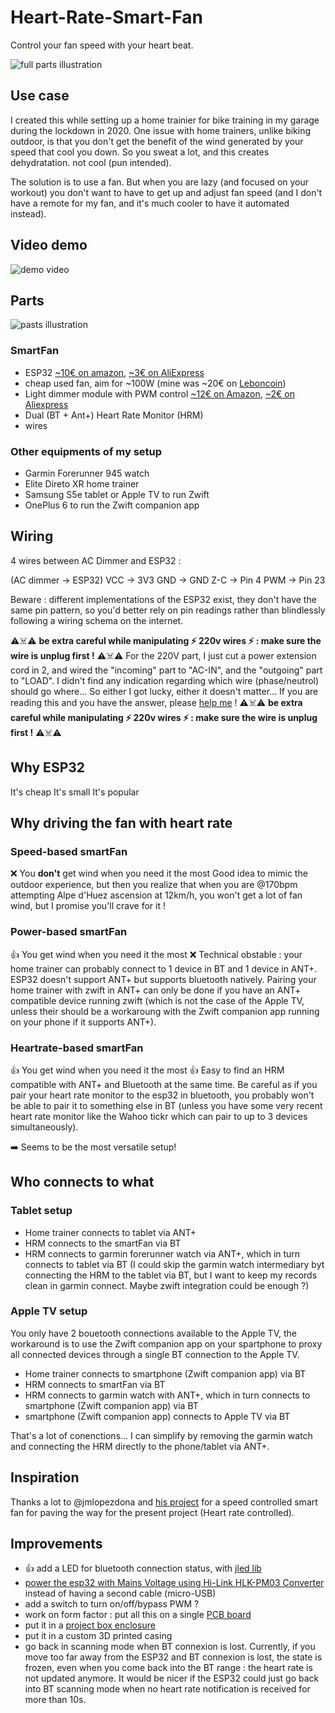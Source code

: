 # Heart-Rate-Smart-Fan

Control your fan speed with your heart beat.

![full parts illustration](https://user-images.githubusercontent.com/2805640/98443948-09f1ce00-210f-11eb-8a64-25ad9aa61905.png)

## Use case

I created this while setting up a home trainier for bike training in my garage during the lockdown in 2020. One issue with home trainers, unlike biking outdoor, is that you don't get the benefit of the wind generated by your speed that cool you down. So you sweat a lot, and this creates dehydratation. not cool (pun intended).

The solution is to use a fan. But when you are lazy (and focused on your workout) you don't want to have to get up and adjust fan speed (and  I don't have a remote for my fan, and it's much cooler to have it automated instead).

## Video demo

![demo video](https://youtu.be/DLp7hjtuU8w)

## Parts

![pasts illustration](https://user-images.githubusercontent.com/2805640/98443935-eaf33c00-210e-11eb-9ded-5c89fa68d8bf.png)

### SmartFan

- ESP32 [~10€ on amazon](https://www.amazon.fr/gp/product/B074RGW2VQ/ref=ppx_yo_dt_b_asin_title_o00_s00?ie=UTF8&psc=1), [~3€ on AliExpress](https://www.aliexpress.com/wholesale?catId=0&initiative_id=SB_20201104000602&origin=y&SearchText=esp32)
- cheap used fan, aim for ~100W (mine was ~20€ on [Leboncoin](https://www.leboncoin.fr/recherche/?category=20&text=ventilateur&price=5-100))
- Light dimmer module with PWM control [~12€ on Amazon](https://www.amazon.fr/gp/product/B07FCF1YSY/ref=ppx_yo_dt_b_asin_title_o05_s00?ie=UTF8&psc=1), [~2€ on Aliexpress](https://es.aliexpress.com/item/32802025086.html?spm=a219c.search0104.3.1.55b65ca8lFJTgG&ws_ab_test=searchweb0_0,searchweb201602_2_10065_10068_10547_319_10891_317_10)
- Dual (BT + Ant+) Heart Rate Monitor (HRM)
- wires

### Other equipments of my setup

- Garmin Forerunner 945 watch
- Elite Direto XR home trainer
- Samsung S5e tablet or Apple TV to run Zwift
- OnePlus 6 to run the Zwift companion app

## Wiring

4 wires between AC Dimmer and ESP32 :

(AC dimmer -> ESP32)
VCC -> 3V3
GND -> GND
Z-C -> Pin 4
PWM -> Pin 23

Beware : different implementations of the ESP32 exist, they don't have the same pin pattern, so you'd better rely on pin readings rather than blindlessly following a wiring schema on the internet.

⚠️☠️⚠️ **be extra careful while manipulating ⚡ 220v wires ⚡ : make sure the wire is unplug first !** ⚠️☠️⚠️
For the 220V part, I just cut a power extension cord in 2, and wired the "incoming" part to "AC-IN", and the "outgoing" part to "LOAD". I didn't find any indication regarding which wire (phase/neutrol) should go where... So either I got lucky, either it doesn't matter... If you are reading this and you have the answer, please [help me](https://github.com/edelans/Heart-Rate-Smart-Fan/issues) !
⚠️☠️⚠️ **be extra careful while manipulating ⚡ 220v wires ⚡ : make sure the wire is unplug first !** ⚠️☠️⚠️

## Why ESP32

It's cheap
It's small
It's popular

## Why driving the fan with heart rate

### Speed-based smartFan

❌ You **don't** get wind when you need it the most
Good idea to mimic the outdoor experience, but then you realize that when you are @170bpm attempting Alpe d'Huez ascension at 12km/h, you won't get a lot of fan wind, but I promise you'll crave for it !

### Power-based smartFan

👍 You get wind when you need it the most
❌ Technical obstable : your home trainer can probably connect to 1 device in BT and 1 device in ANT+. ESP32 doesn't support ANT+ but supports bluetooth natively. Pairing your home trainer with zwift in ANT+ can only be done if you have an ANT+ compatible device running zwift (which is not the case of the Apple TV, unless their should be a workaroung with the Zwift companion app running on your phone if it supports ANT+).

### Heartrate-based smartFan

👍 You get wind when you need it the most
👍 Easy to find an HRM compatible with ANT+ and Bluetooth at the same time. Be careful as if you pair your heart rate monitor to the esp32 in bluetooth, you probably won't be able to pair it to something else in BT (unless you have some very recent heart rate monitor like the Wahoo tickr which can pair to up to 3 devices simultaneously).

➡️ Seems to be the most versatile setup!

## Who connects to what

### Tablet setup

- Home trainer connects to tablet via ANT+
- HRM connects to the smartFan via BT
- HRM connects to garmin forerunner watch via ANT+, which in turn connects to tablet via BT (I could skip the garmin watch intermediary byt connecting the HRM to the tablet via BT, but I want to keep my records clean in garmin connect. Maybe zwift integration could be enough ?)

### Apple TV setup

You only have 2 bouetooth connections available to the Apple TV, the workaround is to use the Zwift companion app on your spartphone to proxy all connected devices through a single BT connection to the Apple TV.

- Home trainer connects to smartphone (Zwift companion app) via BT
- HRM connects to smartFan via BT
- HRM connects to garmin watch with ANT+, which in turn connects to smartphone (Zwift companion app) via BT
- smartphone (Zwift companion app) connects to Apple TV via BT

That's a lot of conenctions... I can simplify by removing the garmin watch and connecting the HRM directly to the phone/tablet via ANT+.

## Inspiration

Thanks a lot to @jmlopezdona and [his project](https://github.com/jmlopezdona/smartfan-esp32) for a speed controlled smart fan for paving the way for the present project (Heart rate controlled).

## Improvements

- 👍 add a LED for bluetooth connection status, with [jled lib](https://github.com/jandelgado/jled)
- [power the esp32 with Mains Voltage using Hi-Link HLK-PM03 Converter](https://randomnerdtutorials.com/esp8266-hi-link-hlk-pm03/) instead of having a second cable (micro-USB)
- add a switch to turn on/off/bypass PWM ?
- work on form factor : put all this on a single [PCB board](https://www.amazon.fr/Ensemble-cartes-circuit-imprim%C3%A9-Luwanz/dp/B075ZN455T/ref=sr_1_7?__mk_fr_FR=%C3%85M%C3%85%C5%BD%C3%95%C3%91&crid=27SBXQ0O37795&dchild=1&keywords=pcb+board&qid=1604477790&sprefix=pcb+b%2Caps%2C162&sr=8-7)
- put it in a [project box enclosure](https://makeradvisor.com/tools/project-box-enclosure/)
- put it in a custom 3D printed casing
- go back in scanning mode when BT connexion is lost. Currently, if you move too far away from the ESP32 and BT connexion is lost, the state is frozen, even when you come back into the BT range : the heart rate is not updated anymore. It would be nicer if the ESP32 could just go back into BT scanning mode when no heart rate notification is received for more than 10s.

